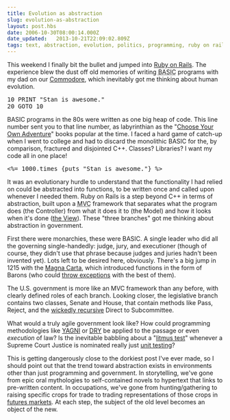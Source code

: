 ```yaml
---
title: Evolution as abstraction
slug: evolution-as-abstraction
layout: post.hbs
date: 2006-10-30T08:00:14.000Z
date_updated:   2013-10-21T22:09:02.809Z
tags: text, abstraction, evolution, politics, programming, ruby on rails
---
```


This weekend I finally bit the bullet and jumped into <a href="http://rubyonrails.com/" title="RubyOnRails.com">Ruby on Rails</a>. The experience blew the dust off old memories of writing <acronym title="Beginner's All-purpose Symbolic Instructional Code">BASIC</acronym> programs with my dad on our <a href="http://en.wikipedia.org/wiki/Commodore_64" title="The C64 on Wikipedia">Commodore</a>, which inevitably got me thinking about human evolution.<!--more-->

<pre>
10 PRINT "Stan is awesome."
20 GOTO 10
</pre>

BASIC programs in the 80s were written as one big heap of code. This line number sent you to that line number, as labyrinthian as the "<a href="http://www.cyoa.com/" title="CYOA.com">Choose Your Own Adventure</a>" books popular at the time. I faced a hard game of catch-up when I went to college and had to discard the monolithic BASIC for the, by comparison, fractured and disjointed C++. Classes? Libraries? I want my code all in one place!

<pre>
&lt;%= 1000.times {puts "Stan is awesome."} %&gt;
</pre>

It was an evolutionary hurdle to understand that the functionality I had relied on could be abstracted into functions, to be written once and called upon whenever I needed them. Ruby on Rails is a step beyond C++ in terms of abstraction, built upon a <acronym title="Model-Controller-View">MVC</acronym> framework that separates what the program does (the Controller) from what it does it to (the Model) and how it looks when it's done (<a href="http://abc.go.com/daytime/theview/" title="Not that one">the View</a>). These "three branches" got me thinking about abstraction in government.

First there were monarchies, these were BASIC. A single leader who did all the governing single-handedly: judge, jury, and executioner (though of course, they didn't use that phrase because judges and juries hadn't been invented yet). Lots left to be desired here, obviously. There's a big jump in 1215 with the <a href="http://en.wikipedia.org/wiki/Magna_Carta" title="Magna Carta on Wikipedia">Magna Carta</a>, which introduced functions in the form of Barons (who could <a href="http://en.wikipedia.org/wiki/First_Barons'_War" title="First Baron's War on Wikipedia">throw exceptions</a> with the best of them).

The U.S. government is more like an MVC framework than any before, with clearly defined roles of each branch. Looking closer, the legislative branch contains two classes, Senate and House, that contain methods like Pass, Reject, and the <a href="http://en.wikipedia.org/wiki/Recursion" title="Recursion on Wikipedia">wickedly recursive</a> Direct to Subcommittee.

What would a truly agile government look like? How could programming methodologies like <a href="http://c2.com/xp/YouArentGonnaNeedIt.html" title="YAGNI on C2.com">YAGNI</a> or <a href="http://c2.com/cgi/wiki?DontRepeatYourself" title="DRY on C2.com">DRY</a> be applied to the passage or even <em>execution</em> of law? Is the inevitable babbling about a "<a href="http://swiftreport.blogs.com/news/2005/07/disposable_litm.html" title="'Disposable Litmus Test Could Determine Next Supreme Court Justice' on The Swift Report">litmus test</a>" whenever a Supreme Court Justice is nominated really just <a href="http://c2.com/xp/UnitTest.html" title="Unit Tests on C2.com">unit testing</a>?

This is getting dangerously close to the dorkiest post I've ever made, so I should point out that the trend toward abstraction exists in environments other than just programming and government. In storytelling, we've gone from epic oral mythologies to self-contained novels to hypertext that links to pre-written content. In occupations, we've gone from hunting/gathering to raising specific crops for trade to trading representations of those crops in <a href="http://www.investopedia.com/university/futures/" title="Future Markets on Investopedia">futures markets</a>. At each step, the subject of the old level becomes an object of the new.
